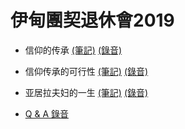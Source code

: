 # 伊甸團契退休會2019 




* 信仰的传承 [(筆記)](retreat2019/信仰的传承.pdf) [(錄音)](retreat2019/信仰的传承.m4a)

* 信仰传承的可行性 [(筆記)](retreat2019/信仰传承的可行性.pdf) [(錄音)](retreat2019/信仰传承的可行性.m4a)

* 亚居拉夫妇的一生 [(筆記)](retreat2019/亚居拉夫妇的一生.pdf) [(錄音)](retreat2019/亚居拉夫妇的一生.m4a)

* [Q & A 錄音](retreat2019/q_and_a.m4a)



